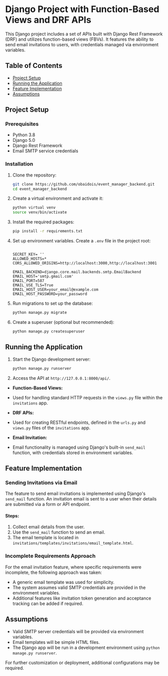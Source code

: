 # Django Project with Function-Based Views and DRF APIs

This Django project includes a set of APIs built with Django Rest Framework (DRF) and utilizes function-based views (FBVs). It features the ability to send email invitations to users, with credentials managed via environment variables.

## Table of Contents

- [Project Setup](#project-setup)
- [Running the Application](#running-the-application)
- [Feature Implementation](#feature-implementation)
- [Assumptions](#assumptions)

## Project Setup

### Prerequisites

- Python 3.8
- Django 5.0
- Django Rest Framework
- Email SMTP service credentials

### Installation

1. Clone the repository:
    ```bash
    git clone https://github.com/obaidois/event_manager_backend.git
    cd event_manager_backend
    ```

2. Create a virtual environment and activate it:
    ```bash
    python virtual venv
    source venv/bin/activate
    ```

3. Install the required packages:
    ```bash
    pip install -r requirements.txt
    ```

4. Set up environment variables. Create a `.env` file in the project root:
    ```dotenv

    SECRET_KEY= ''
    ALLOWED_HOSTS=*
    CORS_ALLOWED_ORIGINS=http://localhost:3000,http://localhost:3001

    EMAIL_BACKEND=django.core.mail.backends.smtp.EmailBackend
    EMAIL_HOST='smtp.gmail.com'
    EMAIL_PORT=587
    EMAIL_USE_TLS=True
    EMAIL_HOST_USER=your_email@example.com
    EMAIL_HOST_PASSWORD=your_password
    ```

5. Run migrations to set up the database:
    ```bash
    python manage.py migrate
    ```

6. Create a superuser (optional but recommended):
    ```bash
    python manage.py createsuperuser
    ```

## Running the Application

1. Start the Django development server:
    ```bash
    python manage.py runserver
    ```

2. Access the API at `http://127.0.0.1:8000/api/`.


- **Function-Based Views:**
- Used for handling standard HTTP requests in the `views.py` file within the `invitations` app.

- **DRF APIs:**
- Used for creating RESTful endpoints, defined in the `urls.py` and `views.py` files of the `invitations` app.

- **Email Invitation:**
- Email functionality is managed using Django's built-in `send_mail` function, with credentials stored in environment variables.

## Feature Implementation

### Sending Invitations via Email

The feature to send email invitations is implemented using Django's `send_mail` function. An invitation email is sent to a user when their details are submitted via a form or API endpoint.

#### Steps:

1. Collect email details from the user.
2. Use the `send_mail` function to send an email.
3. The email template is located in `invitations/templates/invitations/email_template.html`.

### Incomplete Requirements Approach

For the email invitation feature, where specific requirements were incomplete, the following approach was taken:

- A generic email template was used for simplicity.
- The system assumes valid SMTP credentials are provided in the environment variables.
- Additional features like invitation token generation and acceptance tracking can be added if required.

## Assumptions

- Valid SMTP server credentials will be provided via environment variables.
- Email templates will be simple HTML files.
- The Django app will be run in a development environment using `python manage.py runserver`.

For further customization or deployment, additional configurations may be required.
